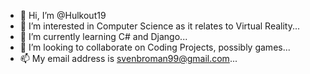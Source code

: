 - 👋 Hi, I’m @Hulkout19
- 👀 I’m interested in Computer Science as it relates to Virtual Reality...
- 🌱 I’m currently learning C# and Django...
- 💞️ I’m looking to collaborate on Coding Projects, possibly games...
- 📫 My email address is svenbroman99@gmail.com...

<!---
Hulkout19/Hulkout19 is a ✨ special ✨ repository because its `README.md` (this file) appears on your GitHub profile.
You can click the Preview link to take a look at your changes.
--->
